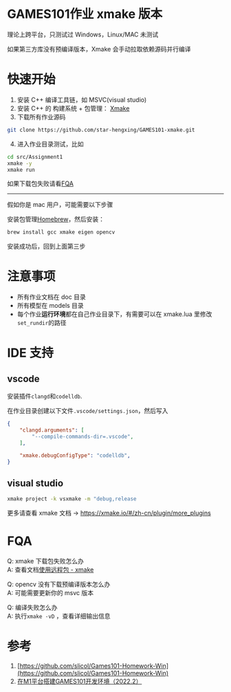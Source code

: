 # GAMES101作业 xmake 版本

理论上跨平台，只测试过 Windows，Linux/MAC 未测试

如果第三方库没有预编译版本，Xmake 会手动拉取依赖源码并行编译

# 快速开始

1. 安装 C++ 编译工具链，如 MSVC(visual studio)
2. 安装 C++ 的 构建系统 + 包管理： [Xmake](https://xmake.io/#/zh-cn/guide/installation)
3. 下载所有作业源码

```bash
git clone https://github.com/star-hengxing/GAMES101-xmake.git
```

4. 进入作业目录测试，比如

```bash
cd src/Assignment1
xmake -y
xmake run
```

如果下载包失败请看[FQA](#fqa)

---

假如你是 mac 用户，可能需要以下步骤

安装包管理[Homebrew](https://brew.sh/)，然后安装：

```bash
brew install gcc xmake eigen opencv
```

安装成功后，回到上面第三步

# 注意事项

* 所有作业文档在 doc 目录
* 所有模型在 models 目录
* 每个作业**运行环境**都在自己作业目录下，有需要可以在 xmake.lua 里修改`set_rundir`的路径

# IDE 支持

## vscode

安装插件`clangd`和`codelldb`.

在作业目录创建以下文件`.vscode/settings.json`，然后写入
```json
{
    "clangd.arguments": [
        "--compile-commands-dir=.vscode",
    ],

    "xmake.debugConfigType": "codelldb",
}
```

## visual studio

```bash
xmake project -k vsxmake -m "debug,release
```

更多请查看 xmake 文档 -> https://xmake.io/#/zh-cn/plugin/more_plugins

# FQA

Q: xmake 下载包失败怎么办  
A: 查看文档[使用远程包 - xmake](https://xmake.io/#/zh-cn/package/remote_package?id=%e8%bf%9c%e7%a8%8b%e5%8c%85%e4%b8%8b%e8%bd%bd%e4%bc%98%e5%8c%96)

Q: opencv 没有下载预编译版本怎么办  
A: 可能需要更新你的 msvc 版本

Q: 编译失败怎么办  
A: 执行`xmake -vD` ，查看详细输出信息

# 参考

1. [https://github.com/slicol/Games101-Homework-Win](https://github.com/slicol/Games101-Homework-Win)
2. [在M1平台搭建GAMES101开发环境（2022.2）](https://zhuanlan.zhihu.com/p/472114465)
